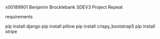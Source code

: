 x00189901 Benjamin Brocklebank
SDEV3 Project Repeat

requirements

pip install django
pip install pillow
pip install crispy_bootstrap5
pip install stripe